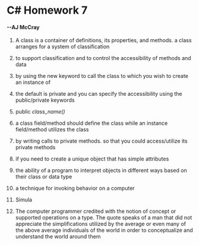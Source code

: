 # C# Homework 7

#### --AJ McCray

1. A class is a container of definitions, its properties, and methods. a class arranges for a system of classification

2. to support classification and to control the accessibility of methods and data

3. by using the new keyword to call the class to which you wish to create an instance of

4. the default is private and you can specify the accessibility using the public/private keywords

5. public *class_name()*

6. a class field/method should define the class while an instance field/method utilizes the class

7. by writing calls to private methods. so that you could access/utilize its private methods

8. if you need to create a unique object that has simple attributes

9. the ability of a program to interpret objects in different ways based on their class or data type

10. a technique for invoking behavior on a computer

11. Simula

12. The computer programmer credited with the notion of concept or supported operations on a type. The quote speaks of a man that did not appreciate the simplifications utilized by the average or even many of the above average individuals of the world in order to conceptualize and understand the world around them
